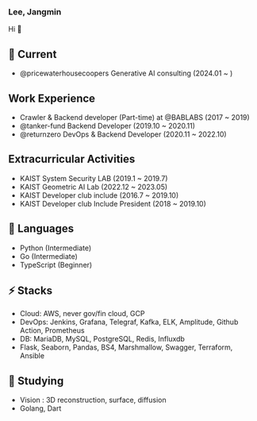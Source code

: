### Lee, Jangmin

Hi 👋

## 🤔 Current
- @pricewaterhousecoopers Generative AI consulting (2024.01 ~ )

## Work Experience
- Crawler & Backend developer (Part-time) at @BABLABS (2017 ~ 2019)
- @tanker-fund Backend Developer (2019.10 ~ 2020.11)
- @returnzero DevOps & Backend Developer (2020.11 ~ 2022.10)


## Extracurricular Activities
- KAIST System Security LAB (2019.1 ~ 2019.7)
- KAIST Geometric AI Lab (2022.12 ~ 2023.05)
- KAIST Developer club include (2016.7 ~ 2019.10)
- KAIST Developer club Include President (2018 ~ 2019.10)
  
## 💬 Languages
- Python (Intermediate)
- Go (Intermediate)
- TypeScript (Beginner)

## ⚡ Stacks
- Cloud: AWS, never gov/fin cloud, GCP
- DevOps: Jenkins, Grafana, Telegraf, Kafka, ELK, Amplitude, Github Action, Prometheus
- DB: MariaDB, MySQL, PostgreSQL, Redis, Influxdb
- Flask, Seaborn, Pandas, BS4, Marshmallow, Swagger, Terraform, Ansible

## 🌱 Studying
- Vision : 3D reconstruction, surface, diffusion
- Golang, Dart
